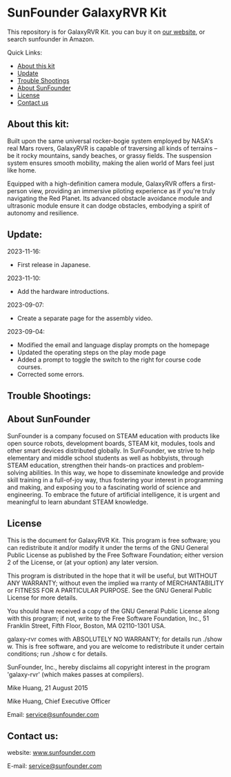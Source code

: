 # SunFounder GalaxyRVR Kit
This repository is for GalaxyRVR Kit. you can buy it on [our website](https://www.sunfounder.com/), or search sunfounder in Amazon.

Quick Links:

 * [About this kit](#about_this_kit)
 * [Update](#update)
 * [Trouble Shootings](#trouble)
 * [About SunFounder](#about_sunfounder)
 * [License](#license)
 * [Contact us](#contact_us)

<a id="about_this_kit"></a>
## About this kit:

Built upon the same universal rocker-bogie system employed by NASA's real Mars rovers, GalaxyRVR is capable of traversing all kinds of terrains – be it rocky mountains, sandy beaches, or grassy fields. The suspension system ensures smooth mobility, making the alien world of Mars feel just like home.

Equipped with a high-definition camera module, GalaxyRVR offers a first-person view, providing an immersive piloting experience as if 
you're truly navigating the Red Planet. Its advanced obstacle avoidance module and ultrasonic module ensure it can dodge obstacles, embodying a spirit of autonomy and resilience.


<a id="update"></a>
## Update:
2023-11-16:
- First release in Japanese.

2023-11-10:
- Add the hardware introductions.

2023-09-07:
- Create a separate page for the assembly video.

2023-09-04:
- Modified the email and language display prompts on the homepage
- Updated the operating steps on the play mode page
- Added a prompt to toggle the switch to the right for course code courses.
- Corrected some errors.

<a id="trouble"></a>
## Trouble Shootings:

<a id="about_sunfounder"></a>
## About SunFounder
SunFounder is a company focused on STEAM education with products like open source robots, development boards, STEAM kit, modules, tools and other smart devices distributed globally. In SunFounder, we strive to help elementary and middle school students as well as hobbyists, through STEAM education, strengthen their hands-on practices and problem-solving abilities. In this way, we hope to disseminate knowledge and provide skill training in a full-of-joy way, thus fostering your interest in programming and making, and exposing you to a fascinating world of science and engineering. To embrace the future of artificial intelligence, it is urgent and meaningful to learn abundant STEAM knowledge.

<a id="license"></a>
## License
This is the document for GalaxyRVR Kit.
This program is free software; you can redistribute it and/or modify it under the terms of the GNU General Public License as published by the Free Software Foundation; either version 2 of the License, or (at your option) any later version.

This program is distributed in the hope that it will be useful, but WITHOUT ANY WARRANTY; without even the implied wa rranty of MERCHANTABILITY or FITNESS FOR A PARTICULAR PURPOSE. See the GNU General Public License for more details.

You should have received a copy of the GNU General Public License along with this program; if not, write to the Free Software Foundation, Inc., 51 Franklin Street, Fifth Floor, Boston, MA 02110-1301 USA.

galaxy-rvr comes with ABSOLUTELY NO WARRANTY; for details run ./show w. This is free software, and you are welcome to redistribute it under certain conditions; run ./show c for details.

SunFounder, Inc., hereby disclaims all copyright interest in the program 'galaxy-rvr' (which makes passes at compilers).

Mike Huang, 21 August 2015

Mike Huang, Chief Executive Officer

Email: service@sunfounder.com

<a id="contact_us"></a>
## Contact us:
website:
    www.sunfounder.com

E-mail:
    service@sunfounder.com
